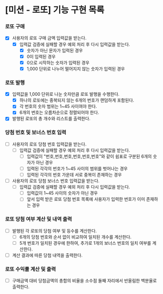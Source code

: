 # [미션 - 로또] 기능 구현 목록

### 로또 구매

- [x] 사용자의 로또 구매 금액 입력값을 받는다.
  - [x] 입력값 검증에 실패할 경우 예외 처리 후 다시 입력값을 받는다.
    - [x] 숫자가 아닌 문자가 입력된 경우
    - [x] 0이 입력된 경우
    - [x] 0으로 시작하는 숫자가 입력된 경우
    - [x] 1,000 단위로 나누어 떨어지지 않는 숫자가 입력된 경우

### 로또 발행

- [x] 입력값을 1,000 단위로 나눈 숫자만큼 로또 발행을 수행한다.
  - [x] 하나의 로또에는 중복되지 않는 6개의 번호가 랜덤하게 포함된다.
  - [x] 각 번호의 숫자 범위는 1~45 사이여야 한다.
  - [x] 6개의 번호는 오름차순으로 정렬되어야 한다.
- [x] 발행된 로또의 총 개수와 리스트를 출력한다.

### 당첨 번호 및 보너스 번호 입력

- [ ] 사용자의 로또 당첨 번호 입력값을 받는다.
  - [ ] 입력값 검증에 실패할 경우 예외 처리 후 다시 입력값을 받는다.
    - [ ] 입력값이 "번호,번호,번호,번호,번호,번호"와 같이 쉼표로 구분된 6개의 숫자가 아닌 경우
    - [ ] 입력된 각각의 번호가 1~45 사이의 범위를 벗어나는 경우
    - [ ] 입력된 각각의 번호 가운데 서로 중복이 존재하는 경우
- [ ] 사용자의 로또 당첨 보너스 번호 입력값을 받는다.
  - [ ] 입력값 검증에 실패할 경우 예외 처리 후 다시 입력값을 받는다.
    - [ ] 입력값이 1~45 사이의 숫자가 아닌 경우
    - [ ] 앞서 입력 받은 로또 당첨 번호 목록에 사용자가 입력한 번호가 이미 존재하는 경우

### 로또 당첨 여부 계산 및 내역 출력

- [ ] 발행된 각 로또의 당첨 여부 및 등수를 계산한다.
  - [ ] 6개의 당첨 번호와 순서 없이 비교하여 일치된 개수를 계산한다.
  - [ ] 5개 번호가 일치된 경우에 한하여, 추가로 1개의 보너스 번호의 일치 여부를 계산한다.
- [ ] 계산 결과에 따른 당첨 내역을 출력한다.

### 로또 수익률 계산 및 출력

- [ ] 구매금액 대비 당첨금액의 총합의 비율을 소수점 둘째 자리에서 반올림한 백분율로 출력한다.
